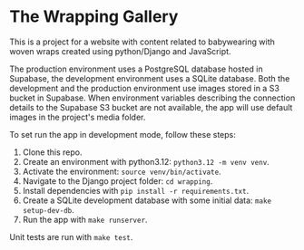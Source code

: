 # The Wrapping Gallery

This is a project for a website with content related to babywearing with woven wraps created using python/Django and JavaScript.

The production environment uses a PostgreSQL database hosted in Supabase, the development environment uses a SQLite database. Both the development and the production environment use images stored in a S3 bucket in Supabase. When environment variables describing the connection details to the Supabase S3 bucket are not available, the app will use default images in the project's media folder.

To set run the app in development mode, follow these steps:

1. Clone this repo.
2. Create an environment with python3.12: `python3.12 -m venv venv`.
3. Activate the environment: `source venv/bin/activate`.
4. Navigate to the Django project folder: `cd wrapping`.
5. Install dependencies with `pip install -r requirements.txt`.
6. Create a SQLite development database with some initial data: `make setup-dev-db`.
7. Run the app with `make runserver`.

Unit tests are run with `make test`.
